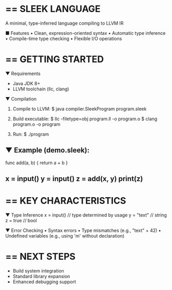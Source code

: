 ==
              SLEEK LANGUAGE
==

A minimal, type-inferred language compiling to LLVM IR

■ Features
• Clean, expression-oriented syntax
• Automatic type inference
• Compile-time type checking
• Flexible I/O operations

==
           GETTING STARTED
==

▼ Requirements
- Java JDK 8+
- LLVM toolchain (llc, clang)

▼ Compilation
1. Compile to LLVM:
   $ java compiler.SleekProgram program.sleek

2. Build executable:
   $ llc -filetype=obj program.ll -o program.o
   $ clang program.o -o program

3. Run:
   $ ./program

▼ Example (demo.sleek):
----------------------------------------
func add(a, b) {
    return a + b
}

x = input()
y = input()
z = add(x, y)
print(z)
----------------------------------------

==
          KEY CHARACTERISTICS
==

▼ Type Inference
x = input()     // type determined by usage
y = "text"      // string
z = true        // bool

▼ Error Checking
• Syntax errors
• Type mismatches (e.g., "text" + 42)
• Undefined variables (e.g., using 'm' without declaration)

==
            NEXT STEPS
==
- Build system integration
- Standard library expansion
- Enhanced debugging support
